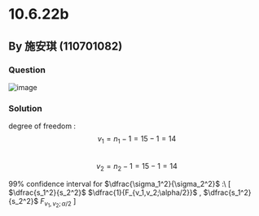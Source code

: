 # 10.6.22b

## By 施安琪 (110701082)

### Question
![image](https://github.com/HWTeng-Course/202402-Statistics/assets/162141633/f2366ba8-123a-4ab3-a1fb-a6fd7a92d6ec)

### Solution
degree of freedom :\
$$v_1 = n_1 - 1 = 15 -1 = 14$$\
$$v_2 = n_2 - 1 = 15 -1 = 14$$

99% confidence interval for $\dfrac{\sigma_1^2}{\sigma_2^2}$ :\\
[ $\dfrac{s_1^2}{s_2^2}$ $\dfrac{1}{F_{v_1,v_2;\alpha/2}}$ , $\dfrac{s_1^2}{s_2^2}$ $F_{v_1,v_2;\alpha/2}$ ]
